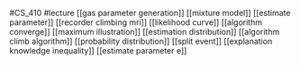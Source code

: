 #CS_410
#lecture
[[gas parameter generation]]
[[mixture model]]
[[estimate parameter]]
[[recorder climbing mri]]
[[likelihood curve]]
[[algorithm converge]]
[[maximum illustration]]
[[estimation distribution]]
[[algorithm climb algorithm]]
[[probability distribution]]
[[split event]]
[[explanation knowledge inequality]]
[[estimate parameter e]]
